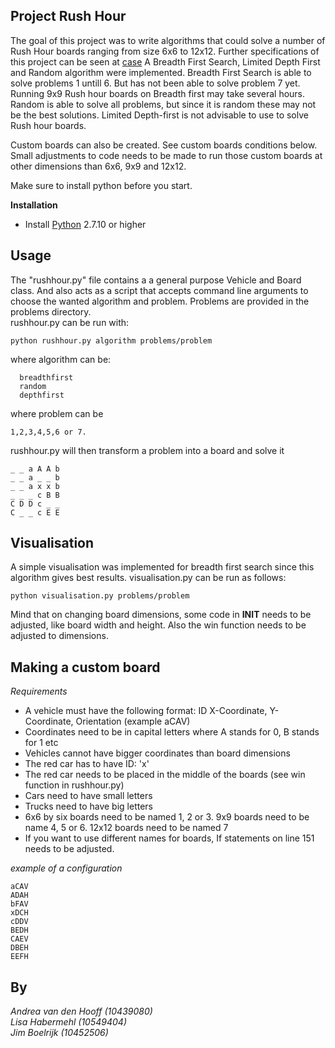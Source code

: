 ## Project Rush Hour

The goal of this project was to write algorithms that could solve a number of Rush Hour boards ranging from size 6x6 to 12x12.
Further specifications of this project can be seen at [case](http://heuristieken.nl/wiki/index.php?title=Rush_Hour)
A Breadth First Search, Limited Depth First and Random algorithm were implemented.
Breadth First Search is able to solve problems 1 untill 6. But has not been able to solve problem 7 yet.
Running 9x9 Rush hour boards on Breadth first may take several hours.
Random is able to solve all problems, but since it is random these may not be the best solutions.
Limited Depth-first is not advisable to use to solve Rush hour boards.

Custom boards can also be created. See custom boards conditions below.
Small adjustments to code needs to be made to run those custom boards at other dimensions than 6x6, 9x9 and 12x12.

Make sure to install python before you start.

**Installation**

* Install [Python](https://www.python.org/) 2.7.10 or higher

Usage
---

The "rushhour.py" file contains a a general purpose Vehicle and Board class. And also acts as a script
that accepts command line arguments to choose the wanted algorithm and problem. Problems are provided in the problems directory.<br>
rushhour.py can be run with:
```
python rushhour.py algorithm problems/problem
```
where algorithm can be: 
```
  breadthfirst
  random
  depthfirst
```
where problem can be
```
1,2,3,4,5,6 or 7.
```

rushhour.py will then transform a problem into a board and solve it
```
_ _ a A A b
_ _ a _ _ b
_ _ a x x b
_ _ _ c B B
C D D c _ _
C _ _ c E E
```

Visualisation
---
A simple visualisation was implemented for breadth first search since this algorithm gives best results.
visualisation.py can be run as follows:

```
python visualisation.py problems/problem
```
Mind that on changing board dimensions, some code in __INIT__ needs to be adjusted, like board width and height.
Also the win function needs to be adjusted to dimensions.


Making a custom board
---

*Requirements*

* A vehicle must have the following format: ID X-Coordinate, Y-Coordinate, Orientation (example aCAV)
* Coordinates need to be in capital letters where A stands for 0, B stands for 1 etc
* Vehicles cannot have bigger coordinates than board dimensions
* The red car has to have ID: 'x'
* The red car needs to be placed in the middle of the boards (see win function in rushhour.py)
* Cars need to have small letters 
* Trucks need to have big letters
* 6x6 by six boards need to be named 1, 2 or 3. 9x9 boards need to be name 4, 5 or 6. 12x12 boards need to be named 7
* If you want to use different names for boards, If statements on line 151 needs to be adjusted.

*example of a configuration*
```
aCAV
ADAH
bFAV
xDCH
cDDV
BEDH
CAEV
DBEH
EEFH
```

By
---
*Andrea van den Hooff  (10439080)<br>
Lisa Habermehl (10549404)<br>
Jim Boelrijk (10452506)*

